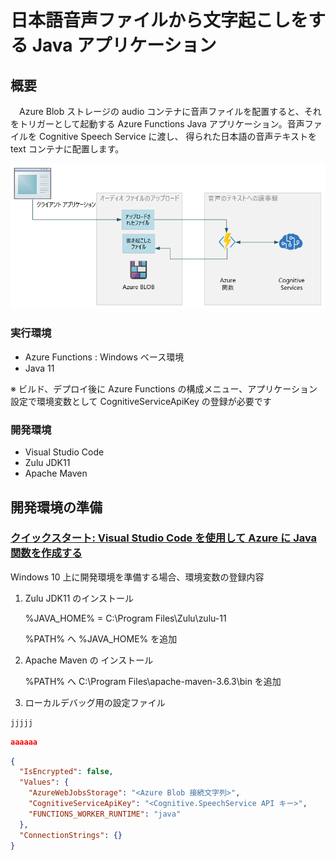 # 日本語音声ファイルから文字起こしをする Java アプリケーション

## 概要
　Azure Blob ストレージの audio コンテナに音声ファイルを配置すると、それをトリガーとして起動する Azure Functions Java アプリケーション。音声ファイルを Cognitive Speech Service に渡し、 得られた日本語の音声テキストを text コンテナに配置します。

 <img src="/images/workflow.png" title="workflow">

### 実行環境
- Azure Functions : Windows ベース環境
- Java 11

※ ビルド、デプロイ後に Azure Functions の構成メニュー、アプリケーション設定で環境変数として CognitiveServiceApiKey の登録が必要です

### 開発環境
- Visual Studio Code
- Zulu JDK11
- Apache Maven

## 開発環境の準備

### [クイックスタート: Visual Studio Code を使用して Azure に Java 関数を作成する](https://docs.microsoft.com/ja-jp/azure/azure-functions/create-first-function-vs-code-java)

Windows 10 上に開発環境を準備する場合、環境変数の登録内容

1. Zulu JDK11 のインストール

    %JAVA_HOME% = C:\Program Files\Zulu\zulu-11

    %PATH% へ %JAVA_HOME% を追加

2. Apache Maven の インストール

    %PATH% へ C:\Program Files\apache-maven-3.6.3\bin を追加

3. ローカルデバッグ用の設定ファイル

```java:settings.java
jjjjj
```

```json:settings.json
aaaaaa
```

```json:local.settings.json
{
  "IsEncrypted": false,
  "Values": {
    "AzureWebJobsStorage": "<Azure Blob 接続文字列>",
    "CognitiveServiceApiKey": "<Cognitive.SpeechService API キー>",
    "FUNCTIONS_WORKER_RUNTIME": "java"
  },
  "ConnectionStrings": {}
}
```
